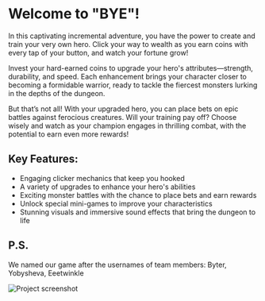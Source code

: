 Welcome to "BYE"!
==================
In this captivating incremental adventure, you have the power to create and train your very own hero. Click your way to wealth as you earn coins with every tap of your button, and watch your fortune grow!

Invest your hard-earned coins to upgrade your hero's attributes—strength, durability, and speed. Each enhancement brings your character closer to becoming a formidable warrior, ready to tackle the fiercest monsters lurking in the depths of the dungeon.

But that’s not all! With your upgraded hero, you can place bets on epic battles against ferocious creatures. Will your training pay off? Choose wisely and watch as your champion engages in thrilling combat, with the potential to earn even more rewards!

Key Features:
-------------
- Engaging clicker mechanics that keep you hooked 
- A variety of upgrades to enhance your hero's abilities
- Exciting monster battles with the chance to place bets and earn rewards
- Unlock special mini-games to improve your characteristics
- Stunning visuals and immersive sound effects that bring the dungeon to life

P.S.
----
We named our game after the usernames of team members: Byter, Yobysheva, Eeetwinkle

![Project screenshot](https://github.com/ByterGame/app-with-vue3/tree/main/frontend/src/assets/example.png)
